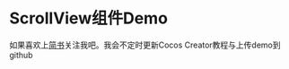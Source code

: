# ScrollView组件Demo
如果喜欢上[简书](https://www.jianshu.com/u/33b882c6c780)关注我吧。我会不定时更新Cocos Creator教程与上传demo到github
